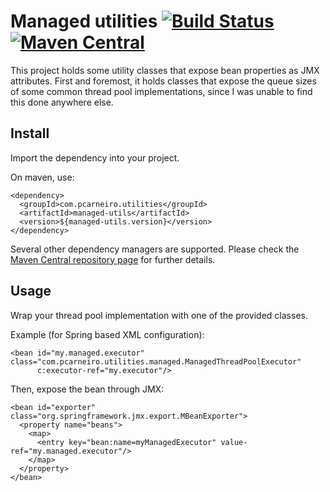 # Managed utilities [![Build Status](https://travis-ci.org/pedro-carneiro/managed-utils.svg?branch=master)](https://travis-ci.org/pedro-carneiro/managed-utils) [![Maven Central](https://maven-badges.herokuapp.com/maven-central/com.pcarneiro.utilities/managed-utils/badge.svg)](https://maven-badges.herokuapp.com/maven-central/com.pcarneiro.utilities/managed-utils)
This project holds some utility classes that expose bean properties as JMX attributes. First and foremost, it holds classes that expose the queue sizes of some common thread pool implementations, since I was unable to find this done anywhere else.

## Install
Import the dependency into your project.

On maven, use:
```
<dependency>
  <groupId>com.pcarneiro.utilities</groupId>
  <artifactId>managed-utils</artifactId>
  <version>${managed-utils.version}</version>
</dependency>
```

Several other dependency managers are supported. Please check the [Maven Central repository page](https://maven-badges.herokuapp.com/maven-central/com.pcarneiro.utilities/managed-utils) for further details.

## Usage
Wrap your thread pool implementation with one of the provided classes.

Example (for Spring based XML configuration):
```
<bean id="my.managed.executor" class="com.pcarneiro.utilities.managed.ManagedThreadPoolExecutor"
      c:executor-ref="my.executor"/>
```

Then, expose the bean through JMX:
```
<bean id="exporter" class="org.springframework.jmx.export.MBeanExporter">
  <property name="beans">
    <map>
      <entry key="bean:name=myManagedExecutor" value-ref="my.managed.executor"/>
    </map>
  </property>
</bean>
```
